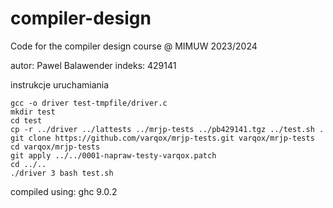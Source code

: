 # compiler-design
Code for the compiler design course @ MIMUW 2023/2024

autor: Pawel Balawender
indeks: 429141

instrukcje uruchamiania
```
gcc -o driver test-tmpfile/driver.c
mkdir test
cd test
cp -r ../driver ../lattests ../mrjp-tests ../pb429141.tgz ../test.sh .
git clone https://github.com/varqox/mrjp-tests.git varqox/mrjp-tests
cd varqox/mrjp-tests
git apply ../../0001-napraw-testy-varqox.patch
cd ../..
./driver 3 bash test.sh
```

compiled using:
ghc   9.0.2
